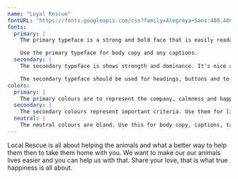 ```yaml
---
name: "Loyal Rescue"
fontURL: "https://fonts.googleapis.com/css?family=Alegreya+Sans:400,400i,700|Source+Code+Pro:400,700"
fonts:
  primary: |
    The primary typeface is a strong and bold face that is easily readable. It has different variations of type and style.

    Use the primary typeface for body copy and any captions.
  secondary: |
    The secondary typeface is shows strength and dominance. It's nice and bold that can be read easily and would work well with emphasis and any headers needed.

    The secondary typeface should be used for headings, buttons and to highlight important things for the consumer to be aware of.
colors:
  primary: |
    The primary colours are to represent the company, calmness and happiness. Use them for headers, footers and emphasis where needed.
  secondary: |
    The secondary colours represent important criteria. Use them for links or when you want an extra pop.
  neutral: |
    The neutral colours are bland. Use this for body copy, captions, tables and other normal things.
---
```


Local Rescue is all about helping the animals and what a better way to help them then to take them home with you. We want to make our our animals lives easier and you can help us with that. Share your love, that is what true happiness is all about.
